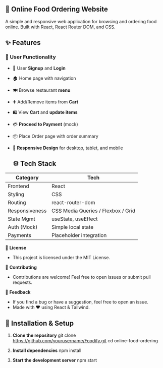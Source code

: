 ## 🥗 Online Food Ordering Website

A simple and responsive web application for browsing and ordering food online. Built with React, React Router DOM, and CSS.


## ✨ Features

### 👥 User Functionality
- 🔐 User **Signup** and **Login**
- 🏠 Home page with navigation
- 🍽️ Browse restaurant **menu**
- ➕ Add/Remove items from **Cart**
- 🛍️ View **Cart** and **update items**
- 💳 **Proceed to Payment** (mock)
- 📦 Place Order page with order summary
- 📱 **Responsive Design** for desktop, tablet, and mobile
  
  

  ## ⚙️ Tech Stack

| Category     | Tech                    |
|--------------|-------------------------|
| Frontend     | React                   |
| Styling      | CSS                     |
| Routing      | react-router-dom        |
| Responsiveness | CSS Media Queries / Flexbox / Grid |
| State Mgmt   | useState, useEffect     |
| Auth (Mock)  | Simple local state      |
| Payments     | Placeholder integration |



📄 **License**
- This project is licensed under the MIT License.


🙌 **Contributing**
- Contributions are welcome! Feel free to open issues or submit pull requests.

💬 **Feedback**
- If you find a bug or have a suggestion, feel free to open an issue.
- Made with ❤️ using React & Tailwind.


## 🔧 Installation & Setup

1. **Clone the repository**
git clone https://github.com/yourusername/Foodify.git
cd online-food-ordering

2. **Install dependencies**
npm install


3. **Start the development server**
npm start







